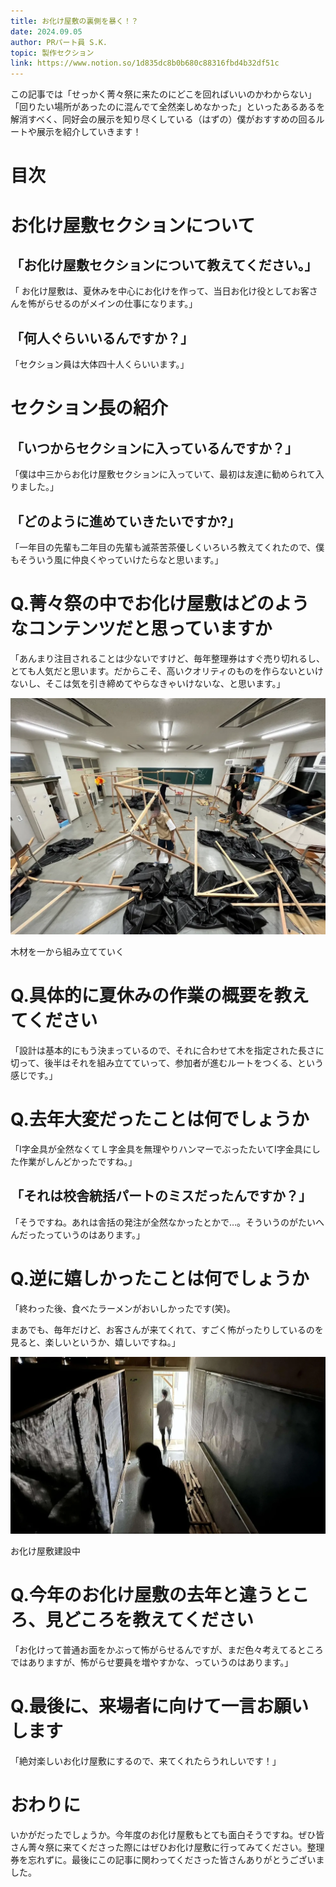 ```yaml
---
title: お化け屋敷の裏側を暴く！？
date: 2024.09.05
author: PRパート員 S.K.
topic: 製作セクション
link: https://www.notion.so/1d835dc8b0b680c88316fbd4b32df51c
---
```


この記事では「せっかく菁々祭に来たのにどこを回ればいいのかわからない」「回りたい場所があったのに混んでて全然楽しめなかった」といったあるあるを解消すべく、同好会の展示を知り尽くしている（はずの）僕がおすすめの回るルートや展示を紹介していきます！

# 目次

# お化け屋敷セクションについて

## 「お化け屋敷セクションについて教えてください。」

「 お化け屋敷は、夏休みを中心にお化けを作って、当日お化け役としてお客さんを怖がらせるのがメインの仕事になります。」

## 「何人ぐらいいるんですか？」

「セクション員は大体四十人くらいいます。」

# セクション長の紹介

## 「いつからセクションに入っているんですか？」

「僕は中三からお化け屋敷セクションに入っていて、最初は友達に勧められて入りました。」

## 「どのように進めていきたいですか?」

「一年目の先輩も二年目の先輩も滅茶苦茶優しくいろいろ教えてくれたので、僕もそういう風に仲良くやっていけたらなと思います。」

# Q.菁々祭の中でお化け屋敷はどのようなコンテンツだと思っていますか

「あんまり注目されることは少ないですけど、毎年整理券はすぐ売り切れるし、とても人気だと思います。だからこそ、高いクオリティのものを作らないといけないし、そこは気を引き締めてやらなきゃいけないな、と思います。」

![木材を一から組み立てていく](image.webp)

木材を一から組み立てていく

# Q.具体的に夏休みの作業の概要を教えてください

「設計は基本的にもう決まっているので、それに合わせて木を指定された長さに切って、後半はそれを組み立てていって、参加者が進むルートをつくる、という感じです。」

# Q.去年大変だったことは何でしょうか

「I字金具が全然なくてＬ字金具を無理やりハンマーでぶったたいてI字金具にした作業がしんどかったですね。」

## 「それは校舎統括パートのミスだったんですか？」

「そうですね。あれは舎括の発注が全然なかったとかで…。そういうのがたいへんだったっていうのはあります。」

# Q.逆に嬉しかったことは何でしょうか

「終わった後、食べたラーメンがおいしかったです(笑)。

まあでも、毎年だけど、お客さんが来てくれて、すごく怖がったりしているのを見ると、楽しいというか、嬉しいですね。」

![お化け屋敷建設中](image%201.webp)

お化け屋敷建設中

# Q.今年のお化け屋敷の去年と違うところ、見どころを教えてください

「お化けって普通お面をかぶって怖がらせるんですが、まだ色々考えてるところではありますが、怖がらせ要員を増やすかな、っていうのはあります。」

# Q.最後に、来場者に向けて一言お願いします

「絶対楽しいお化け屋敷にするので、来てくれたらうれしいです！」

# おわりに

いかがだったでしょうか。今年度のお化け屋敷もとても面白そうですね。ぜひ皆さん菁々祭に来てくださった際にはぜひお化け屋敷に行ってみてください。整理券を忘れずに。最後にこの記事に関わってくださった皆さんありがとうございました。
